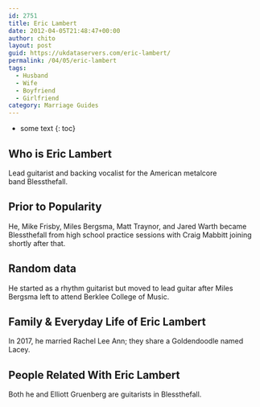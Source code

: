 ```yaml
---
id: 2751
title: Eric Lambert
date: 2012-04-05T21:48:47+00:00
author: chito
layout: post
guid: https://ukdataservers.com/eric-lambert/
permalink: /04/05/eric-lambert
tags:
  - Husband
  - Wife
  - Boyfriend
  - Girlfriend
category: Marriage Guides
---
```


* some text
{: toc}


## Who is  Eric Lambert
                  
                  
                  
Lead guitarist and backing vocalist for the American metalcore band Blessthefall.
                  
                
                
                
## Prior to Popularity 
                  
                  
                  
He, Mike Frisby, Miles Bergsma, Matt Traynor, and Jared Warth became Blessthefall from high school practice sessions with Craig Mabbitt joining shortly after that.
                  
                
                
                
## Random data 
                  
                  
                  
He started as a rhythm guitarist but moved to lead guitar after Miles Bergsma left to attend Berklee College of Music.
                  
                
                
                
## Family & Everyday Life of Eric Lambert
                  
                  
                  
In 2017, he married Rachel Lee Ann; they share a Goldendoodle named Lacey.
                  
                
                
                
## People Related With  Eric Lambert
                  
                  
                  
Both he and Elliott Gruenberg are guitarists in Blessthefall.
                  
                
              
            
          
          
          
    
    
  
